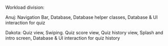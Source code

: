 Workload division:

Anuj:
  Navigation Bar,
  Database,
  Database helper classes,
  Database & UI interaction for quiz
  
Dakota:
  Quiz view, 
  Swiping.
  Quiz score view,
  Quiz history view,
  Splash and intro screen,
  Database & UI interaction for quiz history
